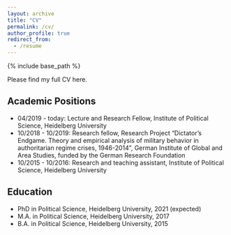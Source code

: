 ```yaml
---
layout: archive
title: "CV"
permalink: /cv/
author_profile: true
redirect_from:
  - /resume
---
```


{% include base_path %}

Please find my full CV here. 

Academic Positions
------
* 04/2019 - today: Lecture and Research Fellow, Institute of Political Science, Heidelberg University
* 10/2018 - 10/2019: Research fellow, Research Project “Dictator’s Endgame. Theory and empirical analysis of military behavior in authoritarian regime crises, 1946-2014”, German Institute of Global and Area Studies, funded by the German Research Foundation
* 10/2015 - 10/2016: Research and teaching assistant, Institute of Political Science, Heidelberg University


Education
------
* PhD in Political Science, Heidelberg University, 2021 (expected)
* M.A. in Political Science, Heidelberg University, 2017
* B.A. in Political Science, Heidelberg University, 2015


